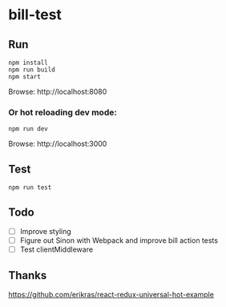# bill-test

## Run

```
npm install
npm run build
npm start
```

Browse: http://localhost:8080

### Or hot reloading dev mode:

```
npm run dev
```

Browse: http://localhost:3000

## Test

```
npm run test
```

## Todo

- [ ] Improve styling
- [ ] Figure out Sinon with Webpack and improve bill action tests
- [ ] Test clientMiddleware

## Thanks

https://github.com/erikras/react-redux-universal-hot-example
